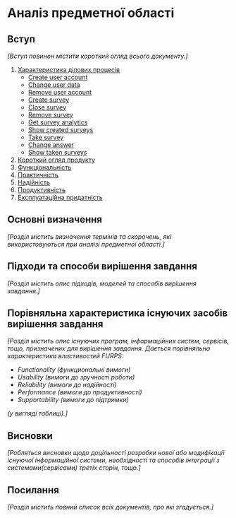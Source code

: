 # Аналіз предметної області

## Вступ

*[Вступ повинен містити короткий огляд всього документу.]*

1. [Характеристика ділових процесів](#business-processes)
   - [Create user account](#CreateUserAccount)
   - [Change user data](#ChangeUserData)
   - [Remove user account](#RemoveUserAccount)
   - [Create survey](#CreateSurvey)
   - [Close survey](#CloseSurvey)
   - [Remove survey](#RemoveSurvey)
   - [Get survey analytics](#GetSurveyAnalytics)
   - [Show created surveys](#ShowCreatedSurveys)
   - [Take survey](#TakeSurvey)
   - [Change answer](#ChangeAnswer)
   - [Show taken surveys](#ShowTakenSurveys)
2. [Короткий огляд продукту](#description)
3. [Функціональність](#functionality)
4. [Практичність](#usability)
5. [Надійність](#reliability)
6. [Продуктивність](#performance)
7. [Експлуатаційна придатність](#supportability)

## Основні визначення

*[Розділ містить визначення термінів та скорочень, які використовуються при аналізі предметної області.]*

## Підходи та способи вирішення завдання

*[Розділ містить опис підходів, моделей та способів вирішення завдання.]*

## Порівняльна характеристика існуючих засобів вирішення завдання

*[Розділ містить опис існуючих програм, інформаційних систем, сервісів, тощо, призначених для вирішення 
завдання. Дається порівняльна характеристика властивостей FURPS:*
- *Functionality (функциональні вимоги)*
- *Usability (вимоги до зручності роботи)*
- *Reliability (вимоги до надійності)*
- *Performance (вимоги до продуктивності)*
- *Supportability (вимоги до підтримки)*

 *(у вигляді таблиці).]*

## Висновки

*[Робляться висновки щодо доцільності розробки нової або модифікації існуючої інформаційної системи, необхідності та способів інтеграції з системами(сервісами) третіх сторін, тощо.]*

## Посилання

*[Розділ містить повний список всіх документів, про які згадується.]*
